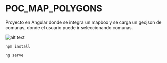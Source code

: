 # POC_MAP_POLYGONS
Proyecto en Angular donde se integra un mapbox y se carga un geojson de comunas, donde el usuario puede ir seleccionando comunas.

![alt text](https://res.cloudinary.com/genimus/image/upload/v1603120331/propios/Captura_de_Pantalla_2020-10-19_a_la_s_12.08.40.png)

```
npm install
```
```
ng serve
```
